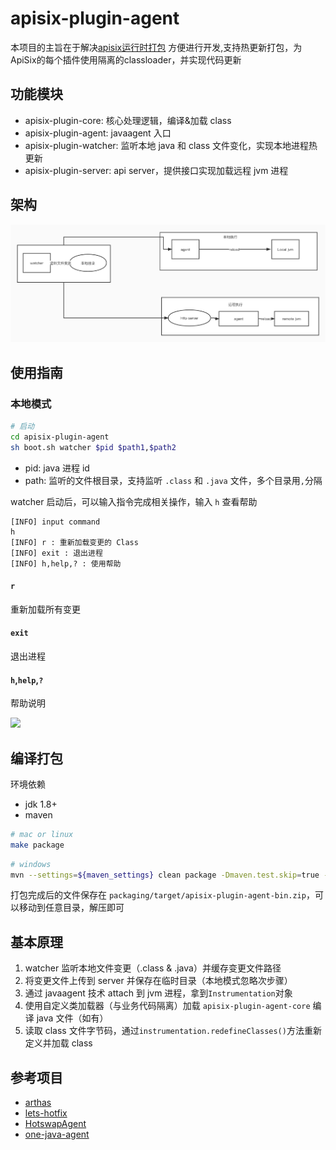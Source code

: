 # apisix-plugin-agent

本项目的主旨在于解决[apisix运行时打包](https://issues.apache.org/jira/browse/COMDEV-451)  方便进行开发,支持热更新打包，为ApiSix的每个插件使用隔离的classloader，并实现代码更新


## 功能模块

- apisix-plugin-core: 核心处理逻辑，编译&加载 class 
- apisix-plugin-agent: javaagent 入口
- apisix-plugin-watcher: 监听本地 java 和 class 文件变化，实现本地进程热更新
- apisix-plugin-server: api server，提供接口实现加载远程 jvm 进程

## 架构

![](./doc/java-hot-reload-agent.jpg)

## 使用指南


### 本地模式
```bash
# 启动
cd apisix-plugin-agent
sh boot.sh watcher $pid $path1,$path2
```
- pid: java 进程 id
- path: 监听的文件根目录，支持监听 `.class` 和 `.java` 文件，多个目录用`,`分隔

watcher 启动后，可以输入指令完成相关操作，输入 `h` 查看帮助

```
[INFO] input command
h
[INFO] r : 重新加载变更的 Class
[INFO] exit : 退出进程
[INFO] h,help,? : 使用帮助
```

#### `r` 

重新加载所有变更

#### `exit`

退出进程

#### `h`,`help`,`?`

帮助说明

![](./doc/usage-watcher.gif)



## 编译打包

环境依赖

- jdk 1.8+
- maven

```bash
# mac or linux
make package
```

```bash
# windows
mvn --settings=${maven_settings} clean package -Dmaven.test.skip=true -P full
```

打包完成后的文件保存在 `packaging/target/apisix-plugin-agent-bin.zip`，可以移动到任意目录，解压即可



## 基本原理

1. watcher 监听本地文件变更（.class & .java）并缓存变更文件路径
2. 将变更文件上传到 server 并保存在临时目录（本地模式忽略次步骤）
3. 通过 javaagent 技术 attach 到 jvm 进程，拿到`Instrumentation`对象
4. 使用自定义类加载器（与业务代码隔离）加载 `apisix-plugin-agent-core` 编译 java 文件（如有）
5. 读取 class 文件字节码，通过`instrumentation.redefineClasses()`方法重新定义并加载 class


## 参考项目

- [arthas](https://github.com/alibaba/arthas)
- [lets-hotfix](https://github.com/liuzhengyang/lets-hotfix)
- [HotswapAgent](https://github.com/HotswapProjects/HotswapAgent)
- [one-java-agent](https://github.com/alibaba/one-java-agent)

